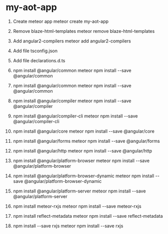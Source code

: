 # my-aot-app

1. Create meteor app
meteor create my-aot-app

2. Remove blaze-html-templates
meteor remove blaze-html-templates

3. Add angular2-compilers
meteor add angular2-compilers

4. Add file tsconfig.json

5. Add file declarations.d.ts

6. npm install @angular/common
meteor npm install --save @angular/common

6. npm install @angular/common
meteor npm install --save @angular/common

7. npm install @angular/compiler
meteor npm install --save @angular/compiler

8. npm install @angular/compiler-cli
meteor npm install --save @angular/compiler-cli

9. npm install @angular/core
meteor npm install --save @angular/core

10. npm install @angular/forms
meteor npm install --save @angular/forms

11. npm install @angular/http
meteor npm install --save @angular/http

12. npm install @angular/platform-browser
meteor npm install --save @angular/platform-browser

13. npm install @angular/platform-browser-dynamic
meteor npm install --save @angular/platform-browser-dynamic

14. npm install @angular/platform-server
meteor npm install --save @angular/platform-server

15. npm install meteor-rxjs
meteor npm install --save meteor-rxjs

16. npm install reflect-metadata
meteor npm install --save reflect-metadata

17. npm install --save rxjs
meteor npm install --save rxjs